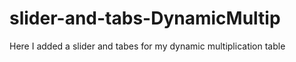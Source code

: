 # slider-and-tabs-DynamicMultip
Here I added a slider and tabes for my dynamic multiplication table
